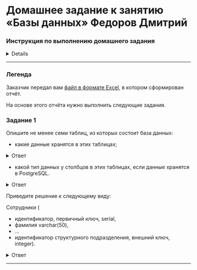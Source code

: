 # Домашнее задание к занятию «Базы данных» Федоров Дмитрий

### Инструкция по выполнению домашнего задания

<details>


1. Сделайте fork [репозитория c шаблоном решения](https://github.com/netology-code/sys-pattern-homework) к себе в Github и переименуйте его по названию или номеру занятия, например, https://github.com/имя-вашего-репозитория/gitlab-hw или https://github.com/имя-вашего-репозитория/8-03-hw).
2. Выполните клонирование этого репозитория к себе на ПК с помощью команды `git clone`.
3. Выполните домашнее задание и заполните у себя локально этот файл README.md:
   - впишите вверху название занятия и ваши фамилию и имя;
   - в каждом задании добавьте решение в требуемом виде: текст/код/скриншоты/ссылка;
   - для корректного добавления скриншотов воспользуйтесь инструкцией [«Как вставить скриншот в шаблон с решением»](https://github.com/netology-code/sys-pattern-homework/blob/main/screen-instruction.md);
   - при оформлении используйте возможности языка разметки md. Коротко об этом можно посмотреть в [инструкции по MarkDown](https://github.com/netology-code/sys-pattern-homework/blob/main/md-instruction.md).
4. После завершения работы над домашним заданием сделайте коммит (`git commit -m "comment"`) и отправьте его на Github (`git push origin`).
5. Для проверки домашнего задания преподавателем в личном кабинете прикрепите и отправьте ссылку на решение в виде md-файла в вашем Github.
6. Любые вопросы задавайте в чате учебной группы и/или в разделе «Вопросы по заданию» в личном кабинете.

Желаем успехов в выполнении домашнего задания.
</details>


---
### Легенда

Заказчик передал вам [файл в формате Excel](https://github.com/netology-code/sdb-homeworks/blob/main/resources/hw-12-1.xlsx), в котором сформирован отчёт. 

На основе этого отчёта нужно выполнить следующие задания.

### Задание 1

Опишите не менее семи таблиц, из которых состоит база данных:

- какие данные хранятся в этих таблицах;

<details>
<summary>Ответ</summary>

* ФИО сотрудника  - фамилия, имя и отчество сотрудника
* Оклад  - заработная плата сотрудника
* Должность  - занимаемая должность сотрудником
* Тип подразделения - отдел в котором работает сотрудник
* Структурное подразделение - принадлежность учреждению
* Дата найма - дата найма сотрудника
* Адрес филиала - местонахождение филиала
* Проект на который назначен - наименование проeкта на который назначен сотрудник

</details>

- какой тип данных у столбцов в этих таблицах, если данные хранятся в PostgreSQL.

<details>
<summary>Ответ</summary>

* ФИО сотрудника  -  строковый (varchar)
* Оклад  - числовой (decimal/numeric)
* Должность  - строковый (varchar)
* Тип подразделения - строковый (varchar)
* Структурное подразделение - строковый (varchar)
* Дата найма - дата и время (tinyint)
* Адрес филиала - местонахождение филиала (varchar)
* Проект на который назначен - строковый (varchar)

</details>


Приведите решение к следующему виду:

Сотрудники (

- идентификатор, первичный ключ, serial,
- фамилия varchar(50),
- ...
- идентификатор структурного подразделения, внешний ключ, integer).

<details>
<summary>Ответ</summary>

employees (
- id_employee, int, not null, auto_increment, primary_key
- last_name, varchar(50), not null
- first_name, varchar(50), not null
- surname, varchar(50)
- salary, foreign_key
- rank, foreign_key
- subdivision, foreign_key
- structural_division, foreign_key
- hired_since, date, not null
- office, foreign_key
- project, foreign_key
)



</details>

------
